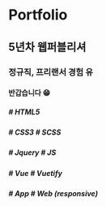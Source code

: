 # Portfolio

## 5년차 웹퍼블리셔
### 정규직, 프리랜서 경험 유
#### 반갑습니다 😁

##### # HTML5
##### # CSS3 # SCSS
##### # Jquery # JS
##### # Vue # Vuetify
##### # App # Web (responsive)
